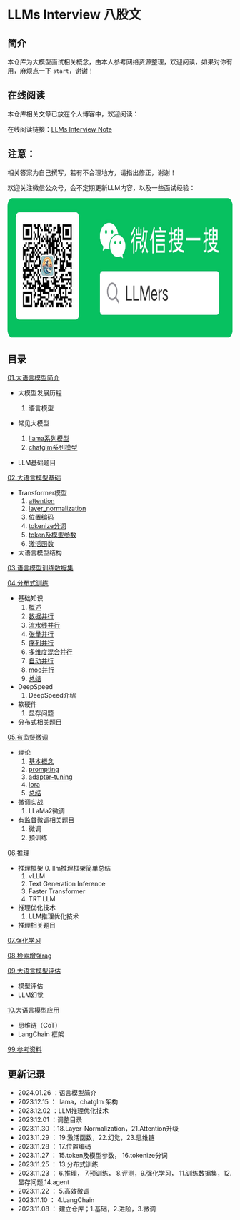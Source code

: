 # LLMs Interview 八股文


## 简介

本仓库为大模型面试相关概念，由本人参考网络资源整理，欢迎阅读，如果对你有用，麻烦点一下 `start`，谢谢！

## 在线阅读

本仓库相关文章已放在个人博客中，欢迎阅读：

在线阅读链接：[LLMs Interview Note](http://wdndev.github.io/note/llm/llm_concept/llm%E5%85%AB%E8%82%A1.html)

## 注意：

相关答案为自己撰写，若有不合理地方，请指出修正，谢谢！

欢迎关注微信公众号，会不定期更新LLM内容，以及一些面试经验：

 <img src=https://github.com/wdndev/personal/blob/main/image/llmers_weixin.jpg width = "855" height = "312" alt="weixin" />


## 目录

[01.大语言模型简介](01.大语言模型简介/01.大语言模型简介.md "01.大语言模型简介")

- 大模型发展历程
  1. 语言模型
- 常见大模型

  1. [llama系列模型](01.大语言模型简介/llama系列模型/llama系列模型.md "llama系列模型")
  2. [chatglm系列模型](01.大语言模型简介/chatglm系列模型/chatglm系列模型.md "chatglm系列模型")
- LLM基础题目

[02.大语言模型基础](02.大语言模型基础/02.大语言模型基础.md "02.大语言模型基础")

- Transformer模型
  1. [attention](02.大语言模型基础/1.attention/1.attention.md "1.attention")
  2. [layer\_normalization](02.大语言模型基础/2.layer_normalization/2.layer_normalization.md "2.layer_normalization")
  3. [位置编码](02.大语言模型基础/3.位置编码/3.位置编码.md "3.位置编码")
  4. [tokenize分词](02.大语言模型基础/4.tokenize分词/4.tokenize分词.md "4.tokenize分词")
  5. [token及模型参数](02.大语言模型基础/4.token及模型参数/4.token及模型参数.md "4.token及模型参数")
  6. [激活函数](02.大语言模型基础/5.激活函数/5.激活函数.md "5.激活函数")
- 大语言模型结构

[03.语言模型训练数据集](03.语言模型训练数据集/03.语言模型训练数据集.md "03.语言模型训练数据集")

[04.分布式训练](04.分布式训练/04.分布式训练.md "04.分布式训练")

- 基础知识
  1. [概述](04.分布式训练/1.概述/1.概述.md "1.概述")
  2. [数据并行](04.分布式训练/2.数据并行/2.数据并行.md "2.数据并行")
  3. [流水线并行](04.分布式训练/3.流水线并行/3.流水线并行.md "3.流水线并行")
  4. [张量并行](04.分布式训练/4.张量并行/4.张量并行.md "4.张量并行")
  5. [序列并行](04.分布式训练/5.序列并行/5.序列并行.md "5.序列并行")
  6. [多维度混合并行](04.分布式训练/6.多维度混合并行/6.多维度混合并行.md "6.多维度混合并行")
  7. [自动并行](04.分布式训练/7.自动并行/7.自动并行.md "7.自动并行")
  8. [moe并行](04.分布式训练/8.moe并行/8.moe并行.md "8.moe并行")
  9. [总结](04.分布式训练/9.总结/9.总结.md "9.总结")
- DeepSpeed
  1. DeepSpeed介绍
- 软硬件
  1. 显存问题
- 分布式相关题目

[05.有监督微调](05.有监督微调/05.有监督微调.md "05.有监督微调")

- 理论
  1. [基本概念](05.有监督微调/1.基本概念/1.基本概念.md "1.基本概念")
  2. [prompting](05.有监督微调/2.prompting/2.prompting.md "2.prompting")
  3. [adapter-tuning](05.有监督微调/3.adapter-tuning/3.adapter-tuning.md "3.adapter-tuning")
  4. [lora](05.有监督微调/4.lora/4.lora.md "4.lora")
  5. [总结](05.有监督微调/5.总结/5.总结.md "5.总结")
- 微调实战
  1. LLaMa2微调
- 有监督微调相关题目
  1. 微调
  2. 预训练

[06.推理](06.推理/06.推理.md "06.推理")

- 推理框架
  0. llm推理框架简单总结
  1. vLLM
  2. Text Generation Inference
  3. Faster Transformer
  4. TRT LLM
- 推理优化技术
  1. LLM推理优化技术
- 推理相关题目

[07.强化学习](07.强化学习/07.强化学习.md "07.强化学习")

[08.检索增强rag](08.检索增强rag/08.检索增强rag.md "08.检索增强rag")

[09.大语言模型评估](09.大语言模型评估/09.大语言模型评估.md "09.大语言模型评估")

- 模型评估
- LLM幻觉

[10.大语言模型应用](10.大语言模型应用/10.大语言模型应用.md "10.大语言模型应用")

- 思维链（CoT）
- LangChain 框架

[99.参考资料](99.参考资料/99.参考资料.md "99.参考资料")

## 更新记录

- 2024.01.26 ：语言模型简介
- 2023.12.15 ： llama，chatglm 架构
- 2023.12.02 ：LLM推理优化技术
- 2023.12.01 ：调整目录
- 2023.11.30 ：18.Layer-Normalization，21.Attention升级
- 2023.11.29 ： 19.激活函数，22.幻觉，23.思维链
- 2023.11.28 ： 17.位置编码
- 2023.11.27 ： 15.token及模型参数， 16.tokenize分词
- 2023.11.25 ： 13.分布式训练
- 2023.11.23 ： 6.推理， 7.预训练， 8.评测，9.强化学习， 11.训练数据集，12.显存问题,14.agent
- 2023.11.22 ： 5.高效微调
- 2023.11.10 ： 4.LangChain
- 2023.11.08 ： 建立仓库；1.基础，2.进阶，3.微调





